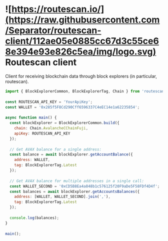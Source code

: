 # ![https://routescan.io/](https://raw.githubusercontent.com/Separator/routescan-client/112ae05e0885cc67d3c55ce68e394e93e826c5ea/img/logo.svg) Routescan client

Client for receiving blockchain data through block explorers (in particular, routescan).

```javascript
import { BlockExplorerCommon, BlockExplorerTag, Chain } from 'routescan-client';

const ROUTESCAN_API_KEY = 'YourApiKey';
const WALLET = '0x285f5F8Cd290Cff6596337C4eEC14e1a62235854';

async function main() {
  const blockExplorer = BlockExplorerCommon.build({
    chain: Chain.AvalancheCChainFuji,
    apiKey: ROUTESCAN_API_KEY
  });

  // Get AVAX balance for a single address:
  const balance = await blockExplorer.getAccountBalance({
    address: WALLET,
    tag: BlockExplorerTag.Latest
  });

  // Get AVAX balance for multiple addresses in a single call:
  const WALLET_SECOND = '0xCD5B8Ea4a848b1c576125f20F9aDe5F58FDf4D4f';
  const balances = await blockExplorer.getAccountsBalances({
    address: [WALLET, WALLET_SECOND].join(','),
    tag: BlockExplorerTag.Latest
  });

  console.log(balances);
}

main();
```
